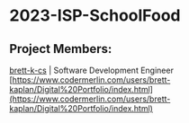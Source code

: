 # 2023-ISP-SchoolFood

## Project Members:
[brett-k-cs](https://github.com/brett-k-cs) | Software Development Engineer  
[https://www.codermerlin.com/users/brett-kaplan/Digital%20Portfolio/index.html](https://www.codermerlin.com/users/brett-kaplan/Digital%20Portfolio/index.html)

